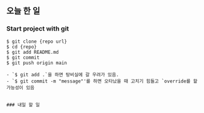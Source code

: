 


## 오늘 한 일

### Start project with git

```shell
$ git clone {repo url}
$ cd {repo}
$ git add README.md
$ git commit
$ git push origin main

- `$ git add .`을 하면 탕비실에 갈 우려가 있음.
- `$ git commit -m "message"'를 하면 오타났을 때 고치기 힘들고 `override를 할 가능성이 있음


### 내일 할 일

